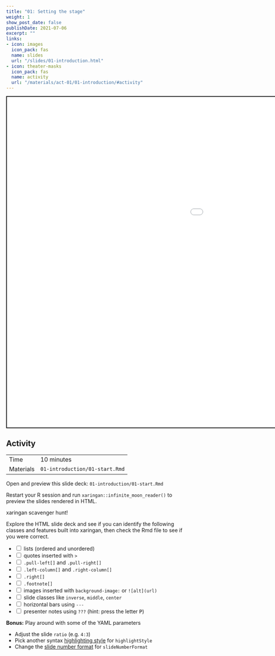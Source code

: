 ```yaml
---
title: "01: Setting the stage"
weight: 1
show_post_date: false
publishDate: 2021-07-06
excerpt: ""
links:
- icon: images
  icon_pack: fas
  name: slides
  url: "/slides/01-introduction.html"
- icon: theater-masks
  icon_pack: fas
  name: activity
  url: "/materials/act-01/01-introduction/#activity"
---
```


<script src="{{< blogdown/postref >}}index_files/clipboard/clipboard.min.js"></script>
<link href="{{< blogdown/postref >}}index_files/xaringanExtra-clipboard/xaringanExtra-clipboard.css" rel="stylesheet" />
<script src="{{< blogdown/postref >}}index_files/xaringanExtra-clipboard/xaringanExtra-clipboard.js"></script>
<script>window.xaringanExtraClipboard(null, {"button":"Copy Code","success":"Copied!","error":"Press Ctrl+C to Copy"})</script>
<script src="{{< blogdown/postref >}}index_files/fitvids/fitvids.min.js"></script>
<div class="shareagain" style="min-width:300px;margin:1em auto;">
<iframe src="/slides/01-introduction.html" width="1600" height="900" style="border:2px solid currentColor;" loading="lazy" allowfullscreen></iframe>
<script>fitvids('.shareagain', {players: 'iframe'});</script>
</div>

## Activity

<div class="activity-table">

|           |                                |
|:----------|:-------------------------------|
| Time      | 10 minutes                     |
| Materials | `01-introduction/01-start.Rmd` |

</div>

<div class="activity-step">

Open and preview this slide deck: `01-introduction/01-start.Rmd`

Restart your R session and run `xaringan::infinite_moon_reader()` to preview the slides rendered in HTML.

</div>

<div class="activity-step">

xaringan scavenger hunt!

Explore the HTML slide deck and see if you can identify the following classes and features built into xaringan, then check the Rmd file to see if you were correct.

<div class="checklist">

-   <input id="" type="checkbox"></input> lists (ordered and unordered)
-   <input id="" type="checkbox"></input> quotes inserted with `>`
-   <input id="" type="checkbox"></input> `.pull-left[]` and `.pull-right[]`
-   <input id="" type="checkbox"></input> `.left-column[]` and `.right-column[]`
-   <input id="" type="checkbox"></input> `.right[]`
-   <input id="" type="checkbox"></input> `.footnote[]`
-   <input id="" type="checkbox"></input> images inserted with `background-image:` or `![alt](url)`
-   <input id="" type="checkbox"></input> slide classes like `inverse`, `middle`, `center`
-   <input id="" type="checkbox"></input> horizontal bars using `---`
-   <input id="" type="checkbox"></input> presenter notes using `???` (hint: press the letter <kbd>P</kbd>)

</div>

</div>

<div class="activity-step">

**Bonus:** Play around with some of the YAML parameters

-   Adjust the slide `ratio` (e.g. `4:3`)
-   Pick another syntax [highlighting style](https://github.com/gnab/remark/wiki/Configuration#highlighting) for `highlightStyle`
-   Change the [slide number format](https://github.com/yihui/xaringan/wiki/Slide-number#slide-number-format) for `slideNumberFormat`

</div>

